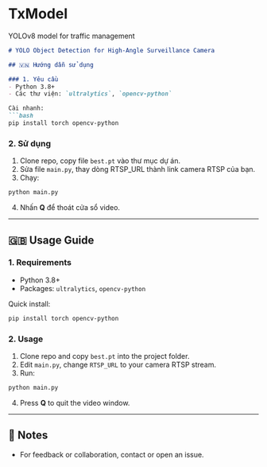 # TxModel
YOLOv8 model for traffic management 

````markdown
# YOLO Object Detection for High-Angle Surveillance Camera

## 🇻🇳 Hướng dẫn sử dụng

### 1. Yêu cầu
- Python 3.8+
- Các thư viện: `ultralytics`, `opencv-python`

Cài nhanh:
```bash
pip install torch opencv-python
````

### 2. Sử dụng

1. Clone repo, copy file `best.pt` vào thư mục dự án.
2. Sửa file `main.py`, thay dòng RTSP\_URL thành link camera RTSP của bạn.
3. Chạy:

```bash
python main.py
```

4. Nhấn **Q** để thoát cửa sổ video.

---

## 🇬🇧 Usage Guide

### 1. Requirements

* Python 3.8+
* Packages: `ultralytics`, `opencv-python`

Quick install:

```bash
pip install torch opencv-python
```

### 2. Usage

1. Clone repo and copy `best.pt` into the project folder.
2. Edit `main.py`, change `RTSP_URL` to your camera RTSP stream.
3. Run:

```bash
python main.py
```

4. Press **Q** to quit the video window.

---

## 📢 Notes

* For feedback or collaboration, contact or open an issue.

```


